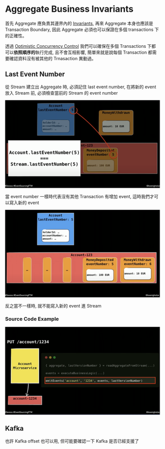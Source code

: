  # Aggregate Business Invariants

首先 Aggregate 應負責其邊界內的 [Invariants](spaces/ddd/invariants.md), 再來 Aggregate 本身也應該是 Transaction Boundary, 因此 Aggregate 必須也可以保證在多個 transactions 下的正確性。

透過 [Optimistic Concurrency Control](spaces/umani/optimistic-concurrency-control.md) 我們可以確保在多個 Transactions 下都可以**依照順序的**執行完成, 且不會互相影響, 簡單來就是說每個 Transaction 都需要確認資料沒有被其他的 Trnasaction 異動過。

## Last Event Number

從 Stream 建立出 Aggregate 時, 必須記住 last event number, 在將新的 event 放入 Stream 前, 必須檢查當前的 Stream 的 event number

![](/spaces/event-sourcing/attachments/occ-last-event-number.png)

當 event number 一樣時代表沒有其他 Transaction 有增加 event, 這時我們才可以寫入新的 event

![](/spaces/event-sourcing/attachments/occ-add-new-event.png)

反之當不一樣時, 就不能寫入新的 event 進 Stream

### Source Code Example

![](/spaces/event-sourcing/attachments/ooc-source-code.png)

## Kafka

也許 Kafka offset 也可以用, 但可能要確認一下 Kafka 是否已經支援了